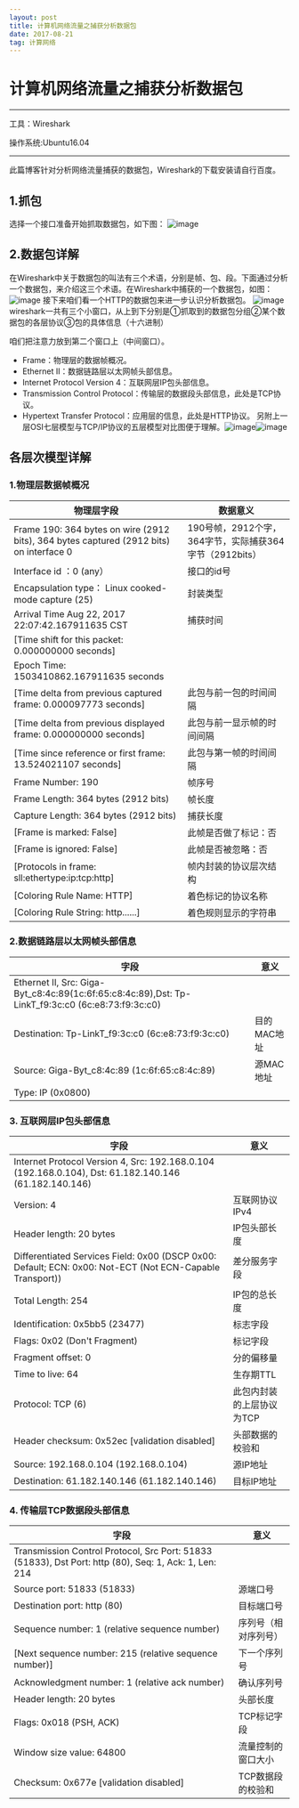 ```yaml
---
layout: post
title: 计算机网络流量之捕获分析数据包
date: 2017-08-21
tag: 计算网络
---
```


# 计算机网络流量之捕获分析数据包

---
工具：Wireshark

操作系统:Ubuntu16.04

---

此篇博客针对分析网络流量捕获的数据包，Wireshark的下载安装请自行百度。

## 1.抓包
选择一个接口准备开始抓取数据包，如下图：
![image](http://img.blog.csdn.net/20170821172010377?watermark/2/text/aHR0cDovL2Jsb2cuY3Nkbi5uZXQvbDU1NDcyNTcyMg==/font/5a6L5L2T/fontsize/400/fill/I0JBQkFCMA==/dissolve/70/gravity/SouthEast)
## 2.数据包详解
 在Wireshark中关于数据包的叫法有三个术语，分别是帧、包、段。下面通过分析一个数据包，来介绍这三个术语。在Wireshark中捕获的一个数据包，如图：
 ![image](http://img.blog.csdn.net/20150716143332537?watermark/2/text/aHR0cDovL2Jsb2cuY3Nkbi5uZXQv/font/5a6L5L2T/fontsize/400/fill/I0JBQkFCMA==/dissolve/70/gravity/Center)
 接下来咱们看一个HTTP的数据包来进一步认识分析数据包。
 ![image](http://img.blog.csdn.net/20170821221108713?watermark/2/text/aHR0cDovL2Jsb2cuY3Nkbi5uZXQvbDU1NDcyNTcyMg==/font/5a6L5L2T/fontsize/400/fill/I0JBQkFCMA==/dissolve/70/gravity/SouthEast)
 wireshark一共有三个小窗口，从上到下分别是①抓取到的数据包分组②某个数据包的各层协议③包的具体信息（十六进制）

 咱们把注意力放到第二个窗口上（中间窗口）。
-  Frame：物理层的数据帧概况。
-  Ethernet II：数据链路层以太网帧头部信息。
-  Internet Protocol Version 4：互联网层IP包头部信息。
-  Transmission Control Protocol：传输层的数据段头部信息，此处是TCP协议。
-  Hypertext Transfer Protocol：应用层的信息，此处是HTTP协议。
另附上一层OSI七层模型与TCP/IP协议的五层模型对比图便于理解。![image](http://www.ha97.com/wp-content/uploads/image/2010/09/162558wtA.jpg)![image](http://www.ha97.com/wp-content/uploads/image/2010/09/162603uh3.gif)
## 各层次模型详解
### 1.物理层数据帧概况

物理层字段 | 数据意义
---|---
Frame 190: 364 bytes on wire (2912 bits), 364 bytes captured (2912 bits) on interface 0 | 190号帧，2912个字，364字节，实际捕获364字节（2912bits）
Interface id ：0 (any） | 接口的id号
Encapsulation type： Linux cooked-mode capture (25) | 封装类型
Arrival Time Aug 22, 2017 22:07:42.167911635 CST | 捕获时间
[Time shift for this packet: 0.000000000 seconds] |
Epoch Time: 1503410862.167911635 seconds | 
[Time delta from previous captured frame: 0.000097773 seconds] | 此包与前一包的时间间隔
[Time delta from previous displayed frame: 0.000000000 seconds] | 此包与前一显示帧的时间间隔
[Time since reference or first frame: 13.524021107 seconds] | 此包与第一帧的时间间隔
Frame Number: 190 | 帧序号
Frame Length: 364 bytes (2912 bits) | 帧长度
Capture Length: 364 bytes (2912 bits) | 捕获长度
[Frame is marked: False] | 此帧是否做了标记：否
[Frame is ignored: False] | 此帧是否被忽略：否
[Protocols in frame: sll:ethertype:ip:tcp:http] | 帧内封装的协议层次结构
[Coloring Rule Name: HTTP] | 着色标记的协议名称
[Coloring Rule String: http......] | 着色规则显示的字符串
### 2.数据链路层以太网帧头部信息

字段 | 意义
---|---
Ethernet II, Src: Giga-Byt_c8:4c:89(1c:6f:65:c8:4c:89),Dst: Tp-LinkT_f9:3c:c0 (6c:e8:73:f9:3c:c0) | 
Destination: Tp-LinkT_f9:3c:c0 (6c:e8:73:f9:3c:c0) | 目的MAC地址
Source: Giga-Byt_c8:4c:89 (1c:6f:65:c8:4c:89) | 源MAC地址
Type: IP (0x0800) |

### 3. 互联网层IP包头部信息 

字段 | 意义
---|---
Internet Protocol Version 4, Src: 192.168.0.104 (192.168.0.104), Dst: 61.182.140.146 (61.182.140.146)| 
Version: 4 | 互联网协议IPv4
Header length: 20 bytes | IP包头部长度
Differentiated Services Field: 0x00 (DSCP 0x00: Default; ECN: 0x00: Not-ECT (Not ECN-Capable Transport)) | 差分服务字段
Total Length: 254 | IP包的总长度
Identification: 0x5bb5 (23477) | 标志字段
Flags: 0x02 (Don't Fragment) | 标记字段
Fragment offset: 0                                                              | 分的偏移量
Time to live: 64       | 生存期TTL
Protocol: TCP (6) | 此包内封装的上层协议为TCP
Header checksum: 0x52ec [validation disabled]                                               | 头部数据的校验和
Source: 192.168.0.104 (192.168.0.104)                                                   | 源IP地址
Destination: 61.182.140.146 (61.182.140.146)                                       | 目标IP地址
### 4. 传输层TCP数据段头部信息

字段 | 意义
---|---
Transmission Control Protocol, Src Port: 51833 (51833), Dst Port: http (80), Seq: 1, Ack: 1, Len: 214 |
Source port: 51833 (51833)                                                                                 | 源端口号
Destination port: http (80)                                                                       | 目标端口号
Sequence number: 1    (relative sequence number)                                  | 序列号（相对序列号）
[Next sequence number: 215    (relative sequence number)]       | 下一个序列号
Acknowledgment number: 1    (relative ack number)                        | 确认序列号
Header length: 20 bytes                                                                              | 头部长度
Flags: 0x018 (PSH, ACK)                                                                     | TCP标记字段
Window size value: 64800                                                                                | 流量控制的窗口大小
Checksum: 0x677e [validation disabled]                                                  | TCP数据段的校验和

